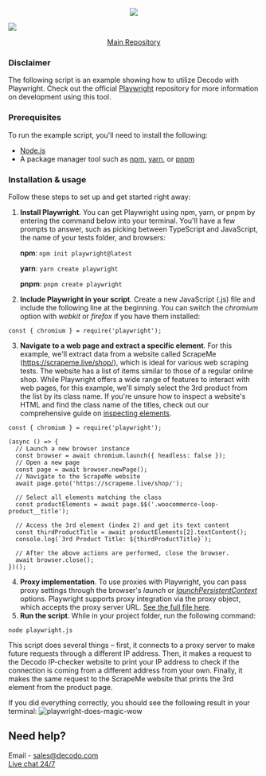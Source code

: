 <p align="center">
<a href="https://dashboard.decodo.com/?page=residential-proxies&utm_source=socialorganic&utm_medium=social&utm_campaign=resi_trial_GITHUB"><img src="https://github.com/user-attachments/assets/60bb48bd-8dcc-48b2-82c9-a218e1e4449c"></a>
</p>


[![](https://dcbadge.vercel.app/api/server/Ja8dqKgvbZ)](https://discord.gg/Ja8dqKgvbZ)

<p align="center">
    <a href="https://github.com/Decodo/Decodo"> Main Repository </a>
</p>

### Disclaimer

The following script is an example showing how to utilize Decodo with Playwright.
Check out the official [Playwright](https://github.com/microsoft/playwright) repository for more information on development using this tool.

### Prerequisites

To run the example script, you'll need to install the following:

* [Node.js](https://nodejs.org/en/download/)
* A package manager tool such as [npm](https://www.npmjs.com/), [yarn](https://yarnpkg.com/), or [pnpm](https://pnpm.io/)

### Installation & usage
Follow these steps to set up and get started right away: 

1. **Install Playwright**. You can get Playwright using npm, yarn, or pnpm by entering the command below into your terminal. You'll have a few prompts to answer, such as picking between TypeScript and JavaScript, the name of your tests folder, and browsers:
   
   **npm**: `npm init playwright@latest`
   
   **yarn**: `yarn create playwright`
   
   **pnpm**: `pnpm create playwright`
   
2. **Include Playwright in your script**. Create a new JavaScript (.js) file and include the following line at the beginning. You can switch the _chromium_ option with _webkit_ or _firefox_ if you have them installed:
   
`const { chromium } = require('playwright');`

3. **Navigate to a web page and extract a specific element**. For this example, we'll extract data from a website called ScrapeMe (https://scrapeme.live/shop/), which is ideal for various web scraping tests. The website has a list of items similar to those of a regular online shop. While Playwright offers a wide range of features to interact with web pages, for this example, we'll simply select the 3rd product from the list by its class name. If you're unsure how to inspect a website's HTML and find the class name of the titles, check out our comprehensive guide on [inspecting elements](https://decodo.com/blog/how-to-inspect-element).

```
const { chromium } = require('playwright');

(async () => {
  // Launch a new browser instance
  const browser = await chromium.launch({ headless: false });
  // Open a new page
  const page = await browser.newPage();
  // Navigate to the ScrapeMe website
  await page.goto('https://scrapeme.live/shop/');

  // Select all elements matching the class
  const productElements = await page.$$('.woocommerce-loop-product__title');

  // Access the 3rd element (index 2) and get its text content
  const thirdProductTitle = await productElements[2].textContent();
  console.log(`3rd Product Title: ${thirdProductTitle}`);

  // After the above actions are performed, close the browser.
  await browser.close();
})();
```

4. **Proxy implementation**. To use proxies with Playwright, you can pass proxy settings through the browser's _launch_ or [_launchPersistentContext_](https://playwright.dev/docs/api/class-browsertype) options. Playwright supports proxy integration via the proxy object, which accepts the proxy server URL.
   [See the full file here](https://github.com/Decodo/Playwright/blob/main/playwright.js).
7. **Run the script**. While in your project folder, run the following command:

`node playwright.js`

This script does several things – first, it connects to a proxy server to make future requests through a different IP address. Then, it makes a request to the Decodo IP-checker website to print your IP address to check if the connection is coming from a different address from your own. Finally, it makes the same request to the ScrapeMe website that prints the 3rd element from the product page.

If you did everything correctly, you should see the following result in your terminal:
![playwright-does-magic-wow](https://github.com/user-attachments/assets/ee9d9b00-c2cf-4f77-b33b-76e9bc7ff839)

## Need help?

Email - sales@decodo.com
<br><a href="https://decodo.com">Live chat 24/7</a>
